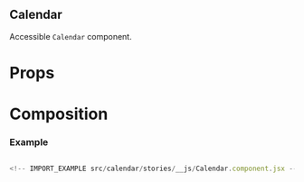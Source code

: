## Calendar

Accessible `Calendar` component.

# Props

<!-- INJECT_PROPS src/calendar -->

# Composition

<!-- INJECT_COMPOSITION src/calendar -->

### Example

```js

<!-- IMPORT_EXAMPLE src/calendar/stories/__js/Calendar.component.jsx -->

```
